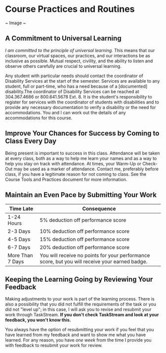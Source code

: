 # Course Practices and Routines

~ Image ~


## A Commitment to Universal Learning

*I am committed to the principle of universal learning.* This means that our classroom, our virtual spaces, our practices, and our interactions be as inclusive as possible. Mutual respect, civility, and the ability to listen and observe others carefully are crucial to universal learning.

Any student with particular needs should contact the coordinator of Disability Services at the start of the semester. Services are available to any student, full or part-time, who has a need because of a [documented] disability.The coordinator of Disability Services can be reached at 304.367.4686 or 800.641.5678 Ext. 8. It is the student's responsibility to register for services with the coordinator of students with disabilities and to provide any necessary documentation to verify a disability or the need for accommodations.  You and I can work out the details of any accommodations for this course.

## Improve Your Chances for Success by Coming to Class Every Day

Being present is important to success in this class. Attendance will be taken at every class, both as a way to help me learn your names and as a way to help you stay on track with attendance. At times, your Warm-Up or Check-Out may be used as a marker of attendance. Contact me, preferably before class, if you have a legitimate reason for not coming to class. See the Course Tools and Practices document for more information.

## Maintain an Even Pace by Submitting Your Work

| Time Late | Consequence |
|-----------|-------------|
| 1-24 Hours | 5% deduction off performance score |
| 2-3 Days | 10% deduction off performance score |
| 4-5 Days | 15% deduction off performance score |
| 6-7 Days | 20% deduction off performance score |
| More Than 7 Days | You will receive no points for your performance score, but you will receive your earned badge.

## Keeping the Learning Going by Reviewing Your Feedback

Making adjustments to your work is part of the learning process. There is also a possibility that you did not fulfill the requirements of the task or you did not "level up"; in this case, I will ask you to revise and resubmit your work through TaskStream. **If you don't check TaskStream and look at your feedback, you won't know this.**

You always have the option of resubmitting your work if you feel that you have learned from my feedback and want to show me what you have learned. For any reason, you have *one week* from the time I provide you with feedback to resubmit your work for review.
